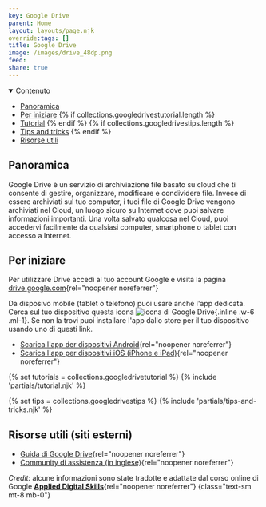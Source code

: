 ```yaml
---
key: Google Drive
parent: Home
layout: layouts/page.njk
override:tags: []
title: Google Drive
image: /images/drive_48dp.png
feed:
share: true
---
```

<details open>
<summary>
Contenuto
</summary>

- [Panoramica](#panoramica)
- [Per iniziare](#per-iniziare)
{% if collections.googledrivestutorial.length %}
- [Tutorial](#tutorial)
{% endif %}
{% if collections.googledrivestips.length %}
- [Tips and tricks](#tips-and-tricks)
{% endif %}
- [Risorse utili](<#risorse-utili-(siti-esterni)>)

</details>

## Panoramica

Google Drive è un servizio di archiviazione file basato su cloud che ti consente di gestire, organizzare, modificare e condividere file. Invece di essere archiviati sul tuo computer, i tuoi file di Google Drive vengono archiviati nel Cloud, un luogo sicuro su Internet dove puoi salvare informazioni importanti. Una volta salvato qualcosa nel Cloud, puoi accedervi facilmente da qualsiasi computer, smartphone o tablet con accesso a Internet.

## Per iniziare

Per utilizzare Drive accedi al tuo account Google e visita la pagina [drive.google.com](https://drive.google.com){rel="noopener noreferrer"}

Da disposivo mobile (tablet o telefono) puoi usare anche l'app dedicata. Cerca sul tuo dispositivo questa icona ![icona di Google Drive]({{image}}){.inline .w-6 .ml-1}. Se non la trovi puoi installare l'app dallo store per il tuo dispositivo usando uno di questi link.

- [Scarica l'app der dispositivi Android](https://play.google.com/store/apps/details?id=com.google.android.apps.docs){rel="noopener noreferrer"}
- [Scarica l'app per dispositivi iOS (iPhone e iPad)](https://itunes.apple.com/us/app/google-drive-free-online-storage/id507874739){rel="noopener noreferrer"}

{% set tutorials = collections.googledrivetutorial %}
{% include 'partials/tutorial.njk' %}

{% set tips = collections.googledrivestips %}
{% include 'partials/tips-and-tricks.njk' %}

## Risorse utili (siti esterni)

- [Guida di Google Drive](https://support.google.com/drive){rel="noopener noreferrer"}
- [Community di assistenza (in inglese)](https://support.google.com/drive/community){rel="noopener noreferrer"}

</details>

_Credit:_ alcune informazioni sono state tradotte e adattate dal corso online di Google [**Applied Digital Skills**](https://applieddigitalskills.withgoogle.com/c/college-and-continuing-education/en/g-suite-certification-drive/g-suite-certification-drive/introduction-to-g-suite-certification-drive.html){rel="noopener noreferrer"}
{class="text-sm mt-8 mb-0"}
